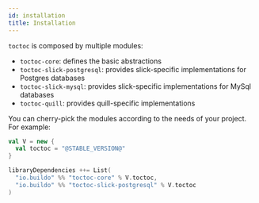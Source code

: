 ```yaml
---
id: installation
title: Installation
---
```


`toctoc` is composed by multiple modules:

- `toctoc-core`: defines the basic abstractions
- `toctoc-slick-postgresql`: provides slick-specific implementations for
  Postgres databases
- `toctoc-slick-mysql`: provides slick-specific implementations for MySql
  databases
- `toctoc-quill`: provides quill-specific implementations

You can cherry-pick the modules according to the needs of your project. For
example:

```scala
val V = new {
  val toctoc = "@STABLE_VERSION@"
}

libraryDependencies ++= List(
  "io.buildo" %% "toctoc-core" % V.toctoc,
  "io.buildo" %% "toctoc-slick-postgresql" % V.toctoc
)
```
